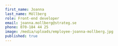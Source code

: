 ```yaml
---
first_name: Joanna
last_name: Möllberg
role: Front-end developer
email: joanna.mollberg@strateg.se
phone: 070-184 44 25
image: /media/uploads/employee-joanna-mollberg.jpg
published: true
---
```

